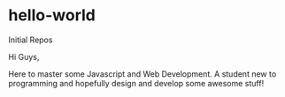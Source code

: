 # hello-world
Initial Repos

Hi Guys,

Here to master some Javascript and Web Development. A student new to programming and hopefully design and develop some awesome stuff!
